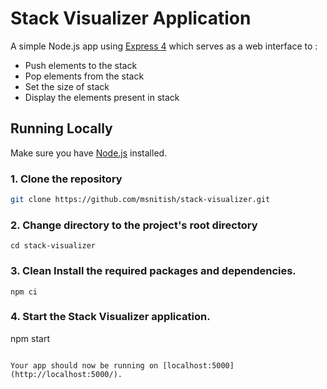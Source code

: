 
# Stack Visualizer Application

A simple Node.js app using [Express 4](http://expressjs.com/) which serves as a web interface to :
* Push elements to the stack
* Pop elements from the stack
* Set the size of stack
* Display the elements present in stack

## Running Locally

Make sure you have [Node.js](http://nodejs.org/) installed.
### 1. Clone the repository 
```sh
git clone https://github.com/msnitish/stack-visualizer.git
```
### 2. Change directory to the project's root directory
```
cd stack-visualizer
```
### 3. Clean Install the required packages and dependencies.
```
npm ci
```

### 4. Start the Stack Visualizer application.
npm start
```

Your app should now be running on [localhost:5000](http://localhost:5000/).
